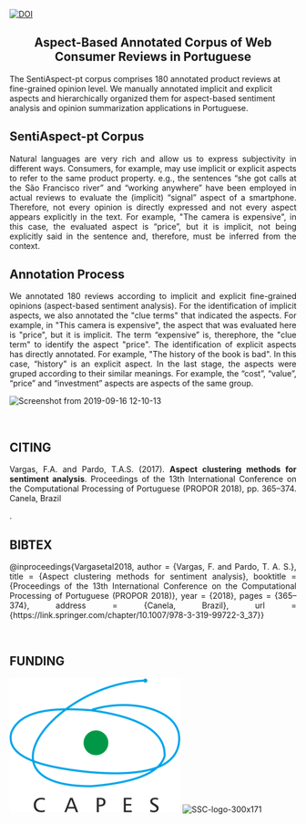 [![DOI](https://zenodo.org/badge/200669271.svg)](https://zenodo.org/doi/10.5281/zenodo.10795234)

<h2 align="center"> Aspect-Based Annotated Corpus of Web Consumer Reviews in Portuguese </h2>  


The SentiAspect-pt corpus comprises 180 annotated product reviews at fine-grained opinion level. We manually annotated implicit and explicit aspects and hierarchically organized them for aspect-based sentiment analysis and opinion summarization applications in Portuguese.

<h2 align="left"> SentiAspect-pt Corpus </h2>

<p align="justify"> Natural languages are very rich and allow us to express subjectivity in different ways. Consumers, for example, may use implicit or explicit aspects to refer to the same product property. e.g., the sentences “she got calls at the São Francisco river” and “working anywhere” have been employed in actual reviews to evaluate the (implicit) “signal” aspect of a smartphone. Therefore, not every opinion is directly expressed and not every aspect appears explicitly in the text. For example, "The camera is expensive", in this case, the evaluated aspect is “price”, but it is implicit, not being explicitly said in the sentence and, therefore, must be inferred from the context.</p> 


<h2 align="left"> Annotation Process</h2>

<p align="justify"> We annotated 180 reviews according to implicit and explicit fine-grained opinions (aspect-based sentiment analysis). For the identification of implicit aspects, we also annotated the "clue terms" that indicated the aspects. For example, in "This camera is expensive", the aspect that was evaluated here is "price", but it is implicit. The term “expensive” is, therephore, the "clue term" to identify the aspect "price". The identification of explicit aspects has directly annotated. For example, "The history of the book is bad". In this case, “history” is an explicit aspect. In the last stage, the aspects were gruped according to  their similar meanings. For example, the “cost”, “value”, “price” and “investment” aspects are aspects of the same group.</p> 

![Screenshot from 2019-09-16 12-10-13](https://user-images.githubusercontent.com/19657817/64970781-d7d33c00-d87c-11e9-9eba-50924b62c754.png)

<br>

<h2 align="left"> CITING</h2>

<p align="justify"> Vargas, F.A. and Pardo, T.A.S. (2017). <b>Aspect clustering methods for sentiment analysis</b>. Proceedings of the 13th International Conference on the Computational Processing of Portuguese (PROPOR 2018), pp. 365–374. Canela, Brazil </p>. 

<br>

<h2 align="left">BIBTEX</h2>
<p align="justify"> 
@inproceedings{Vargasetal2018,
 author = {Vargas, F. and Pardo, T. A. S.},
 title = {Aspect clustering methods for sentiment analysis},
 booktitle = {Proceedings of the 13th International Conference on the Computational Processing of Portuguese (PROPOR 2018)},
 year = {2018},
 pages = {365–374},
 address = {Canela, Brazil},
 url = {https://link.springer.com/chapter/10.1007/978-3-319-99722-3_37}}
</p>

<br>


<h2 align="left"> FUNDING </h2>

![SSC-logo-300x171](https://github.com/franciellevargas/franciellevargas.github.io/blob/eb9d8fd347c50f30eb62abe0a410cbbd3028025c/img/capes-logo.png)
![SSC-logo-300x171](https://github.com/franciellevargas/HateBR/blob/e5ccb9cd6b43c26edacb2c4abd32fd75f8a574a2/.github/logo_novo_english.gif) 
 
</p>
